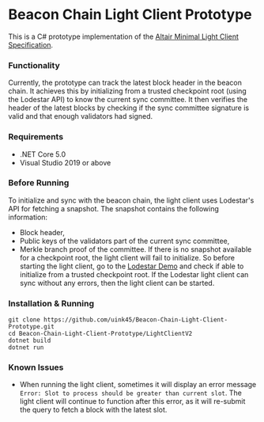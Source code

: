 # Beacon Chain Light Client Prototype

This is a C# prototype implementation of the [Altair Minimal Light Client Specification](https://github.com/ethereum/consensus-specs/blob/dev/specs/altair/sync-protocol.md). 

### Functionality
Currently, the prototype can track the latest block header in the beacon chain. It achieves this by initializing from a trusted checkpoint root (using the Lodestar API) to know the current sync committee. It then verifies the header of the latest blocks by checking if the sync committee signature is valid and that enough validators had signed. 

### Requirements
- .NET Core 5.0
- Visual Studio 2019 or above

### Before Running
To initialize and sync with the beacon chain, the light client uses Lodestar's API for fetching a snapshot. The snapshot contains the following information:
- Block header,
- Public keys of the validators part of the current sync committee,
- Merkle branch proof of the committee. 
If there is no snapshot available for a checkpoint root, the light client will fail to initialize. So before starting the light client, go to the [Lodestar Demo](https://light-client-demo.lodestar.casa/) and check if able to initialize from a trusted checkpoint root. If the Lodestar light client can sync without any errors, then the light client can be started.  

### Installation & Running
```
git clone https://github.com/uink45/Beacon-Chain-Light-Client-Prototype.git
cd Beacon-Chain-Light-Client-Prototype/LightClientV2
dotnet build
dotnet run
```

### Known Issues
- When running the light client, sometimes it will display an error message `Error: Slot to process should be greater than current slot`. The light client will continue to function after this error, as it will re-submit the query to fetch a block with the latest slot.








